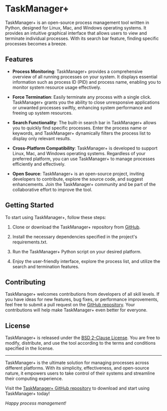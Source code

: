 # TaskManager+

TaskManager+ is an open-source process management tool written in Python, designed for Linux, Mac, and Windows operating systems. It provides an intuitive graphical interface that allows users to view and terminate individual processes. With its search bar feature, finding specific processes becomes a breeze.

## Features

- **Process Monitoring**: TaskManager+ provides a comprehensive overview of all running processes on your system. It displays essential information such as process ID (PID) and process name, enabling you to monitor system resource usage effectively.

- **Force Termination**: Easily terminate any process with a single click. TaskManager+ grants you the ability to close unresponsive applications or unwanted processes swiftly, enhancing system performance and freeing up system resources.

- **Search Functionality**: The built-in search bar in TaskManager+ allows you to quickly find specific processes. Enter the process name or keywords, and TaskManager+ dynamically filters the process list to display only relevant results.

- **Cross-Platform Compatibility**: TaskManager+ is developed to support Linux, Mac, and Windows operating systems. Regardless of your preferred platform, you can use TaskManager+ to manage processes efficiently and effectively.

- **Open Source**: TaskManager+ is an open-source project, inviting developers to contribute, explore the source code, and suggest enhancements. Join the TaskManager+ community and be part of the collaborative effort to improve the tool.

## Getting Started

To start using TaskManager+, follow these steps:

1. Clone or download the TaskManager+ repository from [GitHub](https://github.com/Zhieeadie/TaskManagerPlus).

2. Install the necessary dependencies specified in the project's requirements.txt.

3. Run the TaskManager+ Python script on your desired platform.

4. Enjoy the user-friendly interface, explore the process list, and utilize the search and termination features.

## Contributing

TaskManager+ welcomes contributions from developers of all skill levels. If you have ideas for new features, bug fixes, or performance improvements, feel free to submit a pull request on the [GitHub repository](https://github.com/your-repo). Your contributions will help make TaskManager+ even better for everyone.

## License

TaskManager+ is released under the [BSD 2-Clause License](https://github.com/Zhieeadie/TaskManagerPlus/blob/main/LICENSE). You are free to modify, distribute, and use the tool according to the terms and conditions specified in the license.

---

TaskManager+ is the ultimate solution for managing processes across different platforms. With its simplicity, effectiveness, and open-source nature, it empowers users to take control of their systems and streamline their computing experience.

Visit the [TaskManager+ GitHub repository](https://github.com/Zhieeadie/TaskManagerPlus) to download and start using TaskManager+ today!

*Happy process management!*
